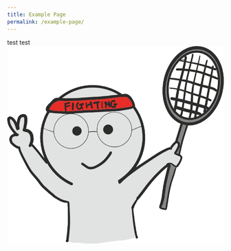 ```yaml
---
title: Example Page
permalink: /example-page/
---
```

test test ![](/images/Lect_badmintion_Happy.png)
[]()